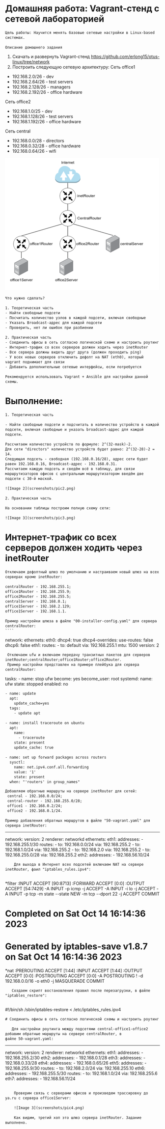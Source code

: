 
# Домашняя работа: Vagrant-стенд с сетевой лабораторией


	Цель работы: Научится менять базовые сетевые настройки в Linux-based системах.
	
	Описание домашнего задания
   1. Скачать и развернуть Vagrant-стенд https://github.com/erlong15/otus-linux/tree/network
   2. Построить следующую сетевую архитектуру:
   Сеть office1
   - 192.168.2.0/26      - dev
   - 192.168.2.64/26     - test servers
   - 192.168.2.128/26    - managers
   - 192.168.2.192/26    - office hardware

   Сеть office2
   - 192.168.1.0/25      - dev
   - 192.168.1.128/26    - test servers
   - 192.168.1.192/26    - office hardware

   Сеть central
   - 192.168.0.0/28     - directors
   - 192.168.0.32/28    - office hardware
   - 192.168.0.64/26    - wifi
   
   ![Image 1](screenshots/pic1.png)


	Что нужно сделать?

	1. Теоретическая часть
    - Найти свободные подсети
    - Посчитать количество узлов в каждой подсети, включая свободные
    - Указать Broadcast-адрес для каждой подсети
    - Проверить, нет ли ошибок при разбиении
	
    2. Практическая часть
	- Соединить офисы в сеть согласно логической схеме и настроить роутинг
	- Интернет-трафик со всех серверов должен ходить через inetRouter
	- Все сервера должны видеть друг друга (должен проходить ping)
	- У всех новых серверов отключить дефолт на NAT (eth0), который vagrant поднимает для связи
    - Добавить дополнительные сетевые интерфейсы, если потребуется
	
	Рекомендуется использовать Vagrant + Ansible для настройки данной схемы.
	
	
# Выполнение:
  
    1. Теоретическая часть
	
    - Найти свободные подсети и подсчитать в количество устройств в каждой подсети, включая свободные и указать broadcast-адрес для каждой подсети.
	
	Рассчитаем количество устройств по формуле: 2^(32-mask)-2.
    Для сети "directors" количество устройств будет равно: 2^(32-28)-2 = 14.
    Следующая подсеть - свободная (192.168.0.16/28), адрес сети будет равен 192.168.0.16, Broadcast-адрес - 192.168.0.31.
    Рассчитаем каждую подсеть и сведём всё в таблицу, для связи маршрутизаторов офисов с центральным маршрутизатором введём две подсети с 30-й маской.
    
    ![Image 2](screenshots/pic2.png)

    2. Практическая часть	
	
	На основании таблицы построим полную схему сети:
	
	![Image 3](screenshots/pic3.png)
	
	
# Интернет-трафик со всех серверов должен ходить через inetRouter
	
	Отключаем дефолтный шлюз по умолчанию и настраиваем новый шлюз на всех серверах кроме inetRouter:
	
	centralRouter - 192.168.255.1;
	office1Router - 192.168.255.9;
	office2Router - 192.168.255.5;
	centralServer - 192.168.0.1;
	office1Server - 192.168.2.129;
	office1Server - 192.168.1.1.
	
	Пример настройки шлюза в файле "00-installer-config.yaml" для сервера centralRouter:
	````
 network:
  ethernets:
    eth0:
      dhcp4: true
      dhcp4-overrides:
          use-routes: false
      dhcp6: false
    eth1:
      routes: 
       - to: default
         via: 192.168.255.1
      mtu: 1500
  version: 2
   
  ````
   Отключаем ufw и включаем передачу транзитных пакетов для серверов inetRouter;centralRouter;office1Router;office2Router.
   Пример настройки представлен на примере плейбука для сервера centralRouter:

   ````
  tasks:
    - name: stop ufw
      become: yes
      become_user: root
      systemd:
        name: ufw
        state: stopped
        enabled: no

    - name: update
      apt:
        update_cache=yes
      tags:
        - update apt

    - name: install traceroute on ubuntu
      apt:
        name:
          - traceroute
        state: present
        update_cache: true

    - name: set up forward packages across routers
      sysctl:
        name: net.ipv4.conf.all.forwarding
        value: '1'
        state: present
      when: "'routers' in group_names" 
   ````
   Добавляем обратные маршруты на сервере inetRouter для сетей:
    central - 192.168.0.0/24;
    central-router - 192.168.255.0/28;
    office1 - 192.168.0.2/24;
    office2 - 192.168.0.1/24.

   Пример добавления обратных маршрутов в файле "50-vagrant.yaml" для сервера inetRouter:
````
---
network:
  version: 2
  renderer: networkd
  ethernets:
    eth1:
      addresses:
      - 192.168.255.1/30
      routes:
       - to: 192.168.0.0/24
         via: 192.168.255.2
       - to: 192.168.1.0/24
         via: 192.168.255.2
       - to: 192.168.2.0
         via: 192.168.255.2
       - to: 192.168.255.0/28
         via: 192.168.255.2
    eth2:
      addresses:
      - 192.168.56.10/24
```
    Для выхода в Интернет всех подсетей включаем NAT на сервере inetRouter, фаил "iptables_rules.ipv4":
	
```
*filter
:INPUT ACCEPT [90:8713]
:FORWARD ACCEPT [0:0]
:OUTPUT ACCEPT [54:7429]
-A INPUT -p icmp -j ACCEPT
-A INPUT -i lo -j ACCEPT
-A INPUT -p tcp -m state --state NEW -m tcp --dport 22 -j ACCEPT
COMMIT
# Completed on Sat Oct 14 16:14:36 2023
# Generated by iptables-save v1.8.7 on Sat Oct 14 16:14:36 2023
*nat
:PREROUTING ACCEPT [1:44]
:INPUT ACCEPT [1:44]
:OUTPUT ACCEPT [0:0]
:POSTROUTING ACCEPT [0:0]
-A POSTROUTING ! -d 192.168.0.0/16 -o eth0 -j MASQUERADE
COMMIT
````
   Создаем скрипт востановления правил после перезагрузки, в файле "iptables_restore":
   
 ````
 #!/bin/sh
/sbin/iptables-restore < /etc/iptables_rules.ipv4
```
# Соединить офисы в сеть согласно логической схемы и настроить роутинг

   Для настройки роутинга между подсетями central-office1-office2 добавим обратные маршруты на сервере centralRouter, в 
файле 50-vagrant.yaml: 
```
---
network:
  version: 2
  renderer: networkd
  ethernets:
    eth1:
      addresses:
      - 192.168.255.2/30
    eth2:
      addresses:
      - 192.168.0.1/28
    eth3:
      addresses:
      - 192.168.0.33/28
    eth4:
      addresses:
      - 192.168.0.65/26
    eth5:
      addresses:
      - 192.168.255.9/30
      routes:
       - to: 192.168.2.0/24
         via: 192.168.255.10
    eth6:
      addresses:
      - 192.168.255.5/30
      routes:
       - to: 192.168.1.0/24
         via: 192.168.255.6
    eth7:
      addresses:
      - 192.168.56.11/24
````
  
	Проверим связь с серверами офисов и произведем трассировку до ya.ru с сервера office1Server:
	
	![Image 3](screenshots/pic4.png)
	
	Как видим, третий хоп это шлюз сервера inetRouter. Задание выполнено.
	
	
	
	
	
	
	
	





